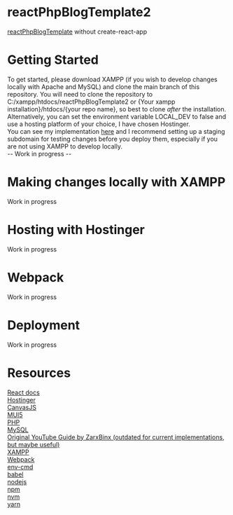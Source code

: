 # reactPhpBlogTemplate2
[reactPhpBlogTemplate](https://github.com/emily-daitch/reactPhpBlogTemplate/blob/live/README.md) without create-react-app

# Getting Started
To get started, please download XAMPP (if you wish to develop changes locally with Apache and MySQL) and clone the main branch of this repository. You will need to clone the repository to C:/xampp/htdocs/reactPhpBlogTemplate2 or {Your xampp installation}/htdocs/{your repo name}, so best to clone *after* the installation.<br>
Alternatively, you can set the environment variable LOCAL_DEV to false and use a hosting platform of your choice, I have chosen Hostinger.<br>
You can see my implementation [here](https://emilydaitch.click) and I recommend setting up a staging subdomain for testing changes before you deploy them, especially if you are not using XAMPP to develop locally.<br>
-- Work in progress --

# Making changes locally with XAMPP
Work in progress

# Hosting with Hostinger
Work in progress

# Webpack
Work in progress

# Deployment
Work in progress

# Resources

[React docs](https://react.dev/learn)<br>
[Hostinger](https://www.hostinger.com/)<br>
[CanvasJS](https://canvasjs.com/)<br>
[MUI5](https://mui.com/)<br>
[PHP](https://www.php.net/docs.php)<br>
[MySQL](https://www.mysql.com/)<br>
[Original YouTube Guide by ZarxBinx (outdated for current implementations, but maybe useful)](https://www.youtube.com/watch?v=RQYpSfXUgn4)<br>
[XAMPP](https://www.apachefriends.org/download.html)<br>
[Webpack](https://webpack.js.org/)<br>
[env-cmd](https://www.npmjs.com/package/env-cmd)<br>
[babel](https://babeljs.io/)<br>
[nodejs](https://nodejs.org/)<br>
[npm](https://www.npmjs.com/)<br>
[nvm](https://www.npmjs.com/package/nvm)<br>
[yarn](https://yarnpkg.com/)<br>
